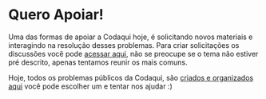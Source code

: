 # Quero Apoiar!

Uma das formas de apoiar a Codaqui hoje, é solicitando novos materiais e interagindo na resolução desses problemas. Para criar solicitações os discussões você pode [acessar aqui](https://github.com/codaqui/institucional/issues/new/choose), não se preocupe se o tema não estiver pré descrito, apenas tentamos reunir os mais comuns.

Hoje, todos os problemas públicos da Codaqui, são [criados e organizados aqui](https://github.com/codaqui/institucional/issues) você pode escolher um e tentar nos ajudar :)
